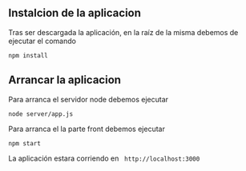 ## Instalcion de la aplicacion
Tras ser descargada la aplicación, en la raíz de la misma debemos de ejecutar el comando
```
npm install
```
## Arrancar la aplicacion

Para arranca el servidor node debemos ejecutar
```
node server/app.js
```

Para arranca el la parte front debemos ejecutar
```
npm start
```

La aplicación estara corriendo en ```
http://localhost:3000```


